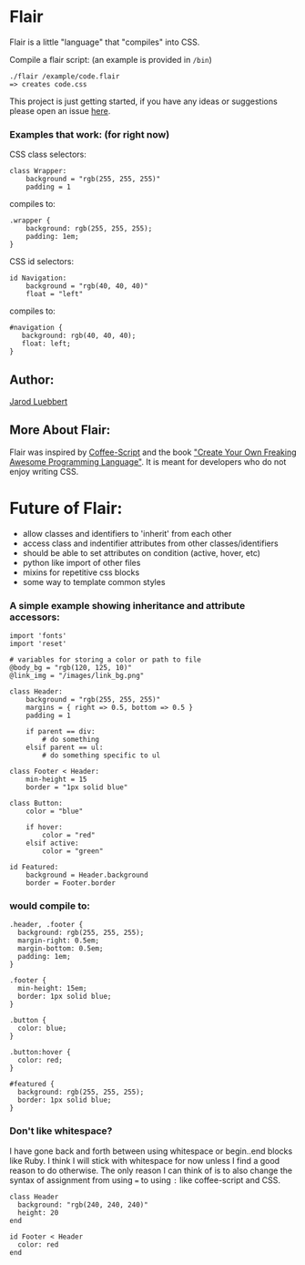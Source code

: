 Flair
=====

Flair is a little "language" that "compiles" into CSS.

Compile a flair script: (an example is provided in `/bin`)

    ./flair /example/code.flair
    => creates code.css

This project is just getting started, if you have any ideas or
suggestions please open an issue [here](http://github.com/jarodluebbert/flair/issues).

### Examples that work: (for right now) ###

CSS class selectors:

    class Wrapper:
        background = "rgb(255, 255, 255)"
        padding = 1

compiles to:

    .wrapper {
        background: rgb(255, 255, 255);
        padding: 1em;
    }

CSS id selectors:

    id Navigation:
        background = "rgb(40, 40, 40)"
        float = "left"

compiles to:

    #navigation {
       background: rgb(40, 40, 40);
       float: left;
    }

## Author: ##

[Jarod Luebbert](http://github.com/jarodluebbert)

## More About Flair: ##

Flair was inspired by
[Coffee-Script](http://github.com/jashkenas/coffee-script) and the book
["Create Your Own Freaking Awesome Programming
Language"](http://createyourproglang.com). It is
meant for developers who do not enjoy writing CSS.

# Future of Flair: #

* allow classes and identifiers to 'inherit' from each other
* access class and indentifier attributes from other classes/identifiers
* should be able to set attributes on condition (active, hover, etc)
* python like import of other files
* mixins for repetitive css blocks
* some way to template common styles

### A simple example showing inheritance and attribute accessors: ###

    import 'fonts'
    import 'reset'

    # variables for storing a color or path to file
    @body_bg = "rgb(120, 125, 10)"
    @link_img = "/images/link_bg.png"

    class Header:
        background = "rgb(255, 255, 255)"
        margins = { right => 0.5, bottom => 0.5 }
        padding = 1

        if parent == div:
            # do something
        elsif parent == ul:
            # do something specific to ul

    class Footer < Header:
        min-height = 15
        border = "1px solid blue"

    class Button:
        color = "blue"

        if hover:
            color = "red"
        elsif active:
            color = "green"

    id Featured:
        background = Header.background
        border = Footer.border


### would compile to: ###

    .header, .footer {
      background: rgb(255, 255, 255);
      margin-right: 0.5em;
      margin-bottom: 0.5em;
      padding: 1em;
    }

    .footer {
      min-height: 15em;
      border: 1px solid blue;
    }

    .button {
      color: blue;
    }

    .button:hover {
      color: red;
    }

    #featured {
      background: rgb(255, 255, 255);
      border: 1px solid blue;
    }


### Don't like whitespace? ###

I have gone back and forth between using whitespace or begin..end blocks
like Ruby. I think I will stick with whitespace for now unless I find a
good reason to do otherwise. The only reason I can think of is to also
change the syntax of assignment from using `=` to using `:` like
coffee-script and CSS.

    class Header
      background: "rgb(240, 240, 240)"
      height: 20
    end

    id Footer < Header
      color: red
    end
